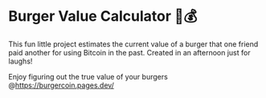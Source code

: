 # Burger Value Calculator 🍔💰

This fun little project estimates the current value of a burger that one friend paid another for using Bitcoin in the past.
Created in an afternoon just for laughs!

Enjoy figuring out the true value of your burgers @https://burgercoin.pages.dev/
